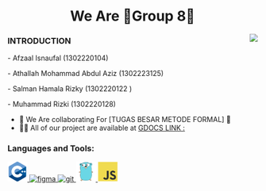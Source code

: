 <h1 align="center">We Are 👑Group 8👑</h1>
<img align="right" src="https://th.bing.com/th/id/OIG.I1k_1ttYnCXGn2In5lS7?pid=ImgGn" alt"poster">
<h3>INTRODUCTION</h3>
<p>- Afzaal Isnaufal (1302220104)</p>
<p>- Athallah Mohammad Abdul Aziz (1302223125)</p>
<p>- Salman Hamala Rizky (1302220122 )</p>
<p>- Muhammad Rizki (1302220128)</p>

- 👯 We Are collaborating For [TUGAS BESAR METODE FORMAL] 🔭
- 👨‍💻 All of our project are available at [GDOCS LINK :](https://docs.google.com/document/d/1t_SD1uZPEPZY6fkky4distyd7mn9DCyfD5Ds_oKqMOs/edit?usp=sharing)




<p align="left">
</p>

<h3 align="left">Languages and Tools:</h3>
<p align="left"> <a href="https://www.w3schools.com/cpp/" target="_blank" rel="noreferrer"> <img src="https://raw.githubusercontent.com/devicons/devicon/master/icons/cplusplus/cplusplus-original.svg" alt="cplusplus" width="40" height="40"/> </a> <a href="https://www.figma.com/" target="_blank" rel="noreferrer"> <img src="https://www.vectorlogo.zone/logos/figma/figma-icon.svg" alt="figma" width="40" height="40"/> </a> <a href="https://git-scm.com/" target="_blank" rel="noreferrer"> <img src="https://www.vectorlogo.zone/logos/git-scm/git-scm-icon.svg" alt="git" width="40" height="40"/> </a> <a href="https://golang.org" target="_blank" rel="noreferrer"> <img src="https://raw.githubusercontent.com/devicons/devicon/master/icons/go/go-original.svg" alt="go" width="40" height="40"/> </a> <a href="https://developer.mozilla.org/en-US/docs/Web/JavaScript" target="_blank" rel="noreferrer"> <img src="https://raw.githubusercontent.com/devicons/devicon/master/icons/javascript/javascript-original.svg" alt="javascript" width="40" height="40"/> </a> </p>



